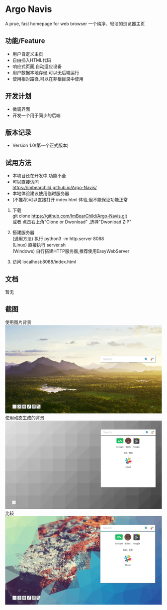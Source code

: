 # Argo Navis
A prue, fast homepage for web browser
一个纯净、轻洁的浏览器主页

## 功能/Feature
* 用户自定义主页
* 自由插入HTML代码
* 响应式页面,自动适应设备
* 用户数据本地存储,可以无后端运行
* 使用相对路径,可以在非根目录中使用

## 开发计划
* 微调界面
* 开发一个用于同步的后端

## 版本记录
* Version 1.0(第一个正式版本)

## 试用方法
* 本项目还在开发中,功能不全
* 可以直接访问  
  https://imbearchild.github.io/Argo-Navis/
* 本地体验建议使用临时服务器
* (不推荐)可以直接打开 index.html 体验,但不能保证功能正常

1. 下载  
   git clone https://github.com/ImBearChild/Argo-Navis.git  
   或者 点击右上角"Clone or Dwonload" ,选择"Dwonload ZIP"

2. 搭建服务器  
   (通用方法) 执行 python3 -m http.server 8088  
   (Linux) 直接执行 server.sh  
   (Windows) 自行搭建HTTP服务器,推荐使用EasyWebServer  

3. 访问 localhost:8088/index.html
   
## 文档
暂无

## 截图
使用图片背景
![使用图片背景](https://raw.githubusercontent.com/ImBearChild/Assets/master/Copas-Start/PresetPic.png)
使用动态生成的背景
![使用动态生成的背景](https://raw.githubusercontent.com/ImBearChild/Assets/master/Copas-Start/Copas-Start.png)
比较
![比较](https://raw.githubusercontent.com/ImBearChild/Assets/master/Copas-Start/Compare.png)
